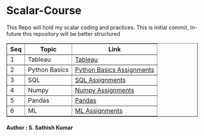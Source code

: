 # Scalar-Course


<html>
    <body>
        <p>This Repo will hold my scalar coding and practices. This is initial commit, In- future this repository will be better structured </p>
        <table border="1">
            <tr>
                <th>Seq</th>
                <th>Topic</th>
                <th>Link</th>
            </tr>
            <tr>
                <td>1</td>
                <td>Tableau</td>
                <td><a href="https://github.com/sathishkumar19/Scalar-Course/tree/main/Tableau" target="_blank">Tableau</a></td>
            </tr>
            <tr>
                <td>2</td>
                <td>Python Basics</td>
                <td><a href="https://github.com/priyeshyadav/scaler_Assignments/tree/main/Python" target="_blank">Python Basics Assignments</a></td>
            </tr>
                <tr>
                <td>3</td>
                <td>SQL</td>
                <td><a href="TBD" target="_blank">SQL Assignments</a></td>
            </tr>
            </tr>
                <tr>
                <td>4</td>
                <td>Numpy</td>
                <td><a href="https://github.com/sathishkumar19/Scalar-Course/tree/main/DAV/numpy" target="_blank">Numpy Assignments</a></td>
            </tr>
            <tr>
                <td>5</td>
                <td>Pandas</td>
                <td><a href="https://github.com/sathishkumar19/Scalar-Course/tree/main/DAV/pandas" target="_blank">Pandas</a></td>
            </tr>
            <tr>
                <td>6</td>
                <td>ML</td>
                <td><a href="TBD" target="_blank">ML Assignments</a></td>
            </tr>
        </table>
        <h4> Author : S. Sathish Kumar</h4>
    </body>
</html>
